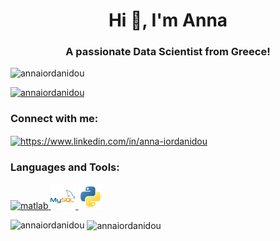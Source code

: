 <h1 align="center">Hi 👋, I'm Anna</h1>
<h3 align="center">A passionate Data Scientist from Greece!</h3>

<p align="left"> <img src="https://komarev.com/ghpvc/?username=annaiordanidou&label=Profile%20views&color=0e75b6&style=flat" alt="annaiordanidou" /> </p>

<p align="left"> <a href="https://github.com/ryo-ma/github-profile-trophy"><img src="https://github-profile-trophy.vercel.app/?username=annaiordanidou" alt="annaiordanidou" /></a> </p>

<h3 align="left">Connect with me:</h3>
<p align="left">
<a href="https://linkedin.com/in/https://www.linkedin.com/in/anna-iordanidou" target="blank"><img align="center" src="https://raw.githubusercontent.com/rahuldkjain/github-profile-readme-generator/master/src/images/icons/Social/linked-in-alt.svg" alt="https://www.linkedin.com/in/anna-iordanidou" height="30" width="40" /></a>
</p>

<h3 align="left">Languages and Tools:</h3>
<p align="left"> <a href="https://www.mathworks.com/" target="_blank" rel="noreferrer"> <img src="https://upload.wikimedia.org/wikipedia/commons/2/21/Matlab_Logo.png" alt="matlab" width="40" height="40"/> </a> <a href="https://www.mysql.com/" target="_blank" rel="noreferrer"> <img src="https://raw.githubusercontent.com/devicons/devicon/master/icons/mysql/mysql-original-wordmark.svg" alt="mysql" width="40" height="40"/> </a> <a href="https://www.python.org" target="_blank" rel="noreferrer"> <img src="https://raw.githubusercontent.com/devicons/devicon/master/icons/python/python-original.svg" alt="python" width="40" height="40"/> </a> </p>

<p><img align="left" src="https://github-readme-stats.vercel.app/api/top-langs?username=annaiordanidou&show_icons=true&locale=en&layout=compact" alt="annaiordanidou" /></p>

<p>&nbsp;<img align="center" src="https://github-readme-stats.vercel.app/api?username=annaiordanidou&show_icons=true&locale=en" alt="annaiordanidou" /></p>
